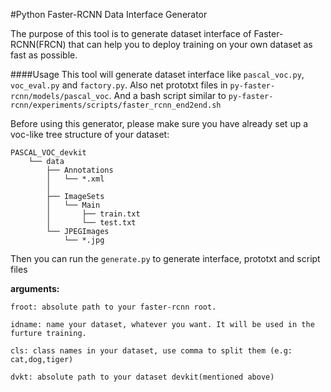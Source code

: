 #Python Faster-RCNN Data Interface Generator

The purpose of this tool is to generate dataset interface of Faster-RCNN(FRCN) that can help you to deploy training on your own dataset as fast as possible.


####Usage
This tool will generate dataset interface like `pascal_voc.py`, `voc_eval.py` and `factory.py`. 
Also net prototxt files in `py-faster-rcnn/models/pascal_voc`. 
And a bash script similar to `py-faster-rcnn/experiments/scripts/faster_rcnn_end2end.sh`

Before using this generator, please make sure you have already set up a voc-like tree structure of your dataset:

	PASCAL_VOC_devkit
		└── data
    		├── Annotations
    		│   └── *.xml
			│
   			├── ImageSets
    		│   └── Main
    		│       ├── train.txt
    		│       └── test.txt
    		└── JPEGImages
        		└── *.jpg

Then you can run the `generate.py` to generate interface, prototxt and script files
 
 **arguments:**
 
`froot: absolute path to your faster-rcnn root.`

`idname: name your dataset, whatever you want. It will be used in the furture training.`

`cls: class names in your dataset, use comma to split them (e.g: cat,dog,tiger) `

`dvkt: absolute path to your dataset devkit(mentioned above)`
